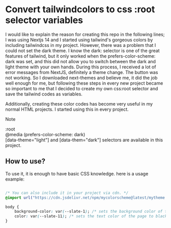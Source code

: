 # Convert tailwindcolors to css :root selector variables

I would like to explain the reason for creating this repo in the following lines;
I was using Nextjs 14 and I started using tailwind's gorgeous colors by including tailwindcss in my project. However, there was a problem that I could not set the dark theme. I know the dark: selector is one of the great features of tailwind, but it only worked when the prefers-color-scheme: dark was set, and this did not allow you to switch between the dark and light theme with your own hands. During this process, I received a lot of error messages from NextJS, definitely a theme change. The button was not working. So I downloaded next-themes and believe me, it did the job well enough for me, but following these steps in every new project became so important to me that I decided to create my own css:root selector and save the tailwind codes as variables.

Additionally, creating these color codes has become very useful in my normal HTML projects. I started using this in every project.

> [!NOTE]   
> :root     
> @media (prefers-color-scheme: dark)    
> [data-theme="light"] and [data-them="dark"] selectors are available in this project.     

## How to use?

To use it, it is enough to have basic CSS knowledge. here is a usage example:

```css

/* You can also include it in your project via cdn. */
@import url("https://cdn.jsdelivr.net/npm/mycolorscheme@latest/mytheme.min.css")

body {
    background-color: var(--slate-1); /* sets the background color of the page to white for light and black for dark */
    color: var(--slate-11); /* sets the text color of the page to black for light and white for dark */
}
```